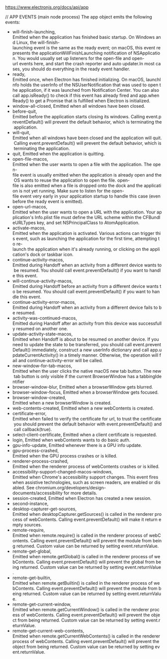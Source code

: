 <https://www.electronjs.org/docs/api/app>

// APP EVENTS (main node process)
The app object emits the following events:

- will-finish-launching, Emitted when the application has finished basic startup. On Windows and Linux, the will-finish-launching event is the same as the ready event; on macOS, this event represents the applicationWillFinishLaunching notification of NSApplication. You would usually set up listeners for the open-file and open-url events here, and start the crash reporter and auto updater.In most cases, you should do everything in the ready event handler.
- ready, Emitted once, when Electron has finished initializing. On macOS, launchInfo holds the userInfo of the NSUserNotification that was used to open the application, if it was launched from Notification Center. You can also call app.isReady() to check if this event has already fired and app.whenReady() to get a Promise that is fulfilled when Electron is initialized.
- window-all-closed, Emitted when all windows have been closed.
- before-quit, Emitted before the application starts closing its windows. Calling event.preventDefault() will prevent the default behavior, which is terminating the application.
- will-quit, Emitted when all windows have been closed and the application will quit. Calling event.preventDefault() will prevent the default behavior, which is terminating the application.
- quit, Emitted when the application is quitting.
- open-file-macos, Emitted when the user wants to open a file with the application. The open-file event is usually emitted when the application is already open and the OS wants to reuse the application to open the file. open-file is also emitted when a file is dropped onto the dock and the application is not yet running. Make sure to listen for the open-file event very early in your application startup to handle this case (even before the ready event is emitted).
- open-url-macos, Emitted when the user wants to open a URL with the application. Your application's Info.plist file must define the URL scheme within the CFBundleURLTypes key, and set NSPrincipalClass to AtomApplication.
- activate-macos, Emitted when the application is activated. Various actions can trigger this event, such as launching the application for the first time, attempting to re-launch the application when it's already running, or clicking on the application's dock or taskbar icon.
- continue-activity-macos, Emitted during Handoff when an activity from a different device wants to be resumed. You should call event.preventDefault() if you want to handle this event.
- will-continue-activity-macos, Emitted during Handoff before an activity from a different device wants to be resumed. You should call event.preventDefault() if you want to handle this event.
- continue-activity-error-macos, Emitted during Handoff when an activity from a different device fails to be resumed.
- activity-was-continued-macos, Emitted during Handoff after an activity from this device was successfully resumed on another one.
- update-activity-state-macos, Emitted when Handoff is about to be resumed on another device. If you need to update the state to be transferred, you should call event.preventDefault() immediately, construct a new userInfo dictionary and call app.updateCurrentActivity() in a timely manner. Otherwise, the operation will fail and continue-activity-error will be called.
- new-window-for-tab-macos, Emitted when the user clicks the native macOS new tab button. The new tab button is only visible if the current BrowserWindow has a tabbingIdentifier
- browser-window-blur, Emitted when a browserWindow gets blurred.
- browser-window-focus, Emitted when a browserWindow gets focused.
- browser-window-created, Emitted when a new browserWindow is created.
- web-contents-created, Emitted when a new webContents is created.
- certificate-error, Emitted when failed to verify the certificate for url, to trust the certificate you should prevent the default behavior with event.preventDefault() and call callback(true).
- select-client-certificate, Emitted when a client certificate is requested.
- login, Emitted when webContents wants to do basic auth.
- gpu-info-update, Emitted whenever there is a GPU info update.
- gpu-process-crashed, Emitted when the GPU process crashes or is killed.
- renderer-process-crashed, Emitted when the renderer process of webContents crashes or is killed.
- accessibility-support-changed-macos-windows, Emitted when Chrome's accessibility support changes. This event fires when assistive technologies, such as screen readers, are enabled or disabled. See chromium.org/developers/design-documents/accessibility for more details.
- session-created, Emitted when Electron has created a new session.
- second-instance,
- desktop-capturer-get-sources, Emitted when desktopCapturer.getSources() is called in the renderer process of webContents. Calling event.preventDefault() will make it return empty sources.
- remote-require, Emitted when remote.require() is called in the renderer process of webContents. Calling event.preventDefault() will prevent the module from being returned. Custom value can be returned by setting event.returnValue.
- remote-get-global, Emitted when remote.getGlobal() is called in the renderer process of webContents. Calling event.preventDefault() will prevent the global from being returned. Custom value can be returned by setting event.returnValue.
- remote-get-builtin, Emitted when remote.getBuiltin() is called in the renderer process of webContents. Calling event.preventDefault() will prevent the module from being returned. Custom value can be returned by setting event.returnValue.
- remote-get-current-window, Emitted when remote.getCurrentWindow() is called in the renderer process of webContents. Calling event.preventDefault() will prevent the object from being returned. Custom value can be returned by setting event.returnValue.
- remote-get-current-web-contents, Emitted when remote.getCurrentWebContents() is called in the renderer process of webContents. Calling event.preventDefault() will prevent the object from being returned. Custom value can be returned by setting event.returnValue.
